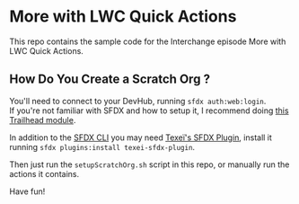# More with LWC Quick Actions

This repo contains the sample code for the Interchange episode More with LWC Quick Actions.

## How Do You Create a Scratch Org ?

You'll need to connect to your DevHub, running `sfdx auth:web:login`.  
If you're not familiar with SFDX and how to setup it, I recommend doing [this Trailhead module](https://trailhead.salesforce.com/en/content/learn/modules/sfdx_app_dev).

In addition to the [SFDX CLI](https://developer.salesforce.com/tools/sfdxcli) you may need [Texeï's SFDX Plugin](https://github.com/texei/texei-sfdx-plugin), install it running `sfdx plugins:install texei-sfdx-plugin`.

Then just run the `setupScratchOrg.sh` script in this repo, or manually run the actions it contains.  

Have fun!
